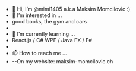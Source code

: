 - 👋 Hi, I’m @mimi1405 a.k.a Maksim Momcilovic :)
- 👀 I’m interested in ...
-   good books, the gym and cars 
-   
- 🌱 I’m currently learning ...
-  React.js / C# WPF / Java FX / F#
-
- 📫 How to reach me ...
-   --On my website: maksim-momcilovic.ch

<!---
mimi1405/mimi1405 is a ✨ special ✨ repository because its `README.md` (this file) appears on your GitHub profile.
You can click the Preview link to take a look at your changes.
--->
